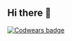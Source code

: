 ## Hi there 👋
[![Codwears badge](https://www.codewars.com/users/kristrushh/badges/large)](https://www.codewars.com/users/твой_профиль_на_codewars)
